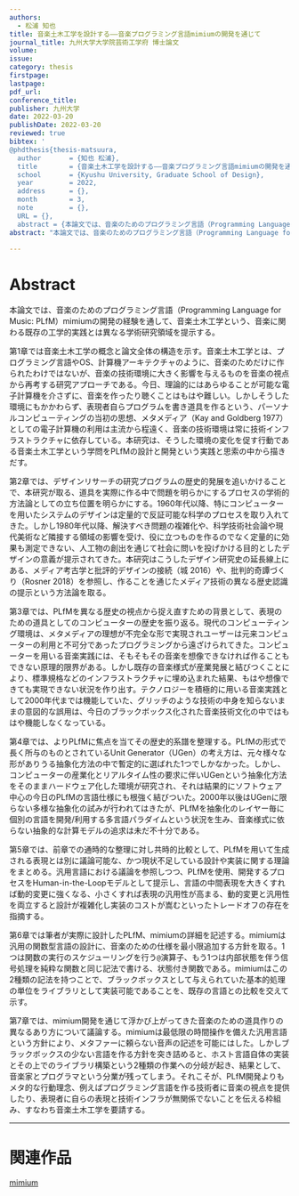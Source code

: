 ```yaml
---
authors:
  - 松浦 知也
title: 音楽土木工学を設計する——音楽プログラミング言語mimiumの開発を通じて
journal_title: 九州大学大学院芸術工学府 博士論文
volume:
issue:
category: thesis
firstpage:
lastpage:
pdf_url:
conference_title:
publisher: 九州大学
date: 2022-03-20
publishDate: 2022-03-20
reviewed: true
bibtex: '
@phdthesis{thesis-matsuura,
  author       = {知也 松浦}, 
  title        = {音楽土木工学を設計する——音楽プログラミング言語mimiumの開発を通じて},
  school       = {Kyushu University, Graduate School of Design},
  year         = 2022,
  address      = {},
  month        = 3,
  note         = {},
  URL = {},
  abstract = {本論文では、音楽のためのプログラミング言語（Programming Language for Music: PLfM）mimiumの開発の経験を通して、音楽土木工学という、音楽に関わる既存の工学的実践とは異なる学術研究領域を提示する。第1章では音楽土木工学の概念と論文全体の構造を示す。音楽土木工学とは、プログラミング言語やOS、計算機アーキテクチャのように、音楽のためだけに作られたわけではないが、音楽の技術環境に大きく影響を与えるものを音楽の視点から再考する研究アプローチである。今日、理論的にはあらゆることが可能な電子計算機を介さずに、音楽を作ったり聴くことはもはや難しい。しかしそうした環境にもかかわらず、表現者自らプログラムを書き道具を作るという、パーソナルコンピューティングの当初の思想、メタメディア（Kay and Goldberg 1977）としての電子計算機の利用は主流から程遠く、音楽の技術環境は常に技術インフラストラクチャに依存している。本研究は、そうした環境の変化を促す行動である音楽土木工学という学問をPLfMの設計と開発という実践と思索の中から描きだす。第2章では、デザインリサーチの研究プログラムの歴史的発展を追いかけることで、本研究が取る、道具を実際に作る中で問題を明らかにするプロセスの学術的方法論としての立ち位置を明らかにする。1960年代以降、特にコンピューターを用いたシステムのデザインは定量的で反証可能な科学のプロセスを取り入れてきた。しかし1980年代以降、解決すべき問題の複雑化や、科学技術社会論や現代美術など隣接する領域の影響を受け、役に立つものを作るのでなく定量的に効果も測定できない、人工物の創出を通じて社会に問いを投げかける目的としたデザインの意義が提示されてきた。本研究はこうしたデザイン研究史の延長線上にある、メディア考古学と批評的デザインの接続（城 2016）や、批判的奇譚づくり（Rosner 2018）を参照し、作ることを通じたメディア技術の異なる歴史認識の提示という方法論を取る。第3章では、PLfMを異なる歴史の視点から捉え直すための背景として、表現のための道具としてのコンピューターの歴史を振り返る。現代のコンピューティング環境は、メタメディアの理想が不完全な形で実現されユーザーは元来コンピューターの利用と不可分であったプログラミングから遠ざけられてきた。コンピューターを用いる音楽実践には、そもそもその音楽を想像できなければ作ることもできない原理的限界がある。しかし既存の音楽様式が産業発展と結びつくことにより、標準規格などのインフラストラクチャに埋め込まれた結果、もはや想像できても実現できない状況を作り出す。テクノロジーを積極的に用いる音楽実践として2000年代までは機能していた、グリッチのような技術の中身を知らないままの意図的な誤用は、今日のブラックボックス化された音楽技術文化の中ではもはや機能しなくなっている。第4章では、よりPLfMに焦点を当てその歴史的系譜を整理する。PLfMの形式で長く所与のものとされているUnit Generator（UGen）の考え方は、元々様々な形がありうる抽象化方法の中で暫定的に選ばれた1つでしかなかった。しかし、コンピューターの産業化とリアルタイム性の要求に伴いUGenという抽象化方法をそのままハードウェア化した環境が研究され、それは結果的にソフトウェア中心の今日のPLfMの言語仕様にも根強く結びついた。2000年以後はUGenに限らない多様な抽象化の試みが行われてはきたが、PLfMを抽象化のレイヤー毎に個別の言語を開発/利用する多言語パラダイムという状況を生み、音楽様式に依らない抽象的な計算モデルの追求は未だ不十分である。第5章では、前章での通時的な整理に対し共時的比較として、PLfMを用いて生成される表現とは別に議論可能な、かつ現状不足している設計や実装に関する理論をまとめる。汎用言語における議論を参照しつつ、PLfMを使用、開発するプロセスをHuman-in-the-Loopモデルとして提示し、言語の中間表現を大きくすれば動的変更に強くなる、小さくすれば表現の汎用性が高まる、動的変更と汎用性を両立すると設計が複雑化し実装のコストが嵩むといったトレードオフの存在を指摘する。第6章では筆者が実際に設計したPLfM、mimiumの詳細を記述する。mimiumは汎用の関数型言語の設計に、音楽のための仕様を最小限追加する方針を取る。1つは関数の実行のスケジューリングを行う`@`演算子、もう1つは内部状態を伴う信号処理を純粋な関数と同じ記法で書ける、状態付き関数である。mimiumはこの2種類の記法を持つことで、ブラックボックスとして与えられていた基本的処理の単位をライブラリとして実装可能であることを、既存の言語との比較を交えて示す。第7章では、mimium開発を通じて浮かび上がってきた音楽のための道具作りの異なるあり方について議論する。mimiumは最低限の時間操作を備えた汎用言語という方針により、メタファーに頼らない音声の記述を可能にはした。しかしブラックボックスの少ない言語を作る方針を突き詰めると、ホスト言語自体の実装とその上でのライブラリ構築という2種類の作業への分岐が起き、結果として、音楽家とプログラマという分業が残ってしまう。それこそが、PLfM開発よりもメタ的な行動理念、例えばプログラミング言語を作る技術者に音楽の視点を提供したり、表現者に自らの表現と技術インフラが無関係でないことを伝える枠組み、すなわち音楽土木工学を要請する。}'
abstract: "本論文では、音楽のためのプログラミング言語（Programming Language for Music: PLfM）mimiumの開発の経験を通して、音楽土木工学という、音楽に関わる既存の工学的実践とは異なる学術研究領域を提示する。第1章では音楽土木工学の概念と論文全体の構造を示す。音楽土木工学とは、プログラミング言語やOS、計算機アーキテクチャのように、音楽のためだけに作られたわけではないが、音楽の技術環境に大きく影響を与えるものを音楽の視点から再考する研究アプローチである。今日、理論的にはあらゆることが可能な電子計算機を介さずに、音楽を作ったり聴くことはもはや難しい。しかしそうした環境にもかかわらず、表現者自らプログラムを書き道具を作るという、パーソナルコンピューティングの当初の思想、メタメディア（Kay and Goldberg 1977）としての電子計算機の利用は主流から程遠く、音楽の技術環境は常に技術インフラストラクチャに依存している。本研究は、そうした環境の変化を促す行動である音楽土木工学という学問をPLfMの設計と開発という実践と思索の中から描きだす。第2章では、デザインリサーチの研究プログラムの歴史的発展を追いかけることで、本研究が取る、道具を実際に作る中で問題を明らかにするプロセスの学術的方法論としての立ち位置を明らかにする。1960年代以降、特にコンピューターを用いたシステムのデザインは定量的で反証可能な科学のプロセスを取り入れてきた。しかし1980年代以降、解決すべき問題の複雑化や、科学技術社会論や現代美術など隣接する領域の影響を受け、役に立つものを作るのでなく定量的に効果も測定できない、人工物の創出を通じて社会に問いを投げかける目的としたデザインの意義が提示されてきた。本研究はこうしたデザイン研究史の延長線上にある、メディア考古学と批評的デザインの接続（城 2016）や、批判的奇譚づくり（Rosner 2018）を参照し、作ることを通じたメディア技術の異なる歴史認識の提示という方法論を取る。第3章では、PLfMを異なる歴史の視点から捉え直すための背景として、表現のための道具としてのコンピューターの歴史を振り返る。現代のコンピューティング環境は、メタメディアの理想が不完全な形で実現されユーザーは元来コンピューターの利用と不可分であったプログラミングから遠ざけられてきた。コンピューターを用いる音楽実践には、そもそもその音楽を想像できなければ作ることもできない原理的限界がある。しかし既存の音楽様式が産業発展と結びつくことにより、標準規格などのインフラストラクチャに埋め込まれた結果、もはや想像できても実現できない状況を作り出す。テクノロジーを積極的に用いる音楽実践として2000年代までは機能していた、グリッチのような技術の中身を知らないままの意図的な誤用は、今日のブラックボックス化された音楽技術文化の中ではもはや機能しなくなっている。第4章では、よりPLfMに焦点を当てその歴史的系譜を整理する。PLfMの形式で長く所与のものとされているUnit Generator（UGen）の考え方は、元々様々な形がありうる抽象化方法の中で暫定的に選ばれた1つでしかなかった。しかし、コンピューターの産業化とリアルタイム性の要求に伴いUGenという抽象化方法をそのままハードウェア化した環境が研究され、それは結果的にソフトウェア中心の今日のPLfMの言語仕様にも根強く結びついた。2000年以後はUGenに限らない多様な抽象化の試みが行われてはきたが、PLfMを抽象化のレイヤー毎に個別の言語を開発/利用する多言語パラダイムという状況を生み、音楽様式に依らない抽象的な計算モデルの追求は未だ不十分である。第5章では、前章での通時的な整理に対し共時的比較として、PLfMを用いて生成される表現とは別に議論可能な、かつ現状不足している設計や実装に関する理論をまとめる。汎用言語における議論を参照しつつ、PLfMを使用、開発するプロセスをHuman-in-the-Loopモデルとして提示し、言語の中間表現を大きくすれば動的変更に強くなる、小さくすれば表現の汎用性が高まる、動的変更と汎用性を両立すると設計が複雑化し実装のコストが嵩むといったトレードオフの存在を指摘する。第6章では筆者が実際に設計したPLfM、mimiumの詳細を記述する。mimiumは汎用の関数型言語の設計に、音楽のための仕様を最小限追加する方針を取る。1つは関数の実行のスケジューリングを行う`@`演算子、もう1つは内部状態を伴う信号処理を純粋な関数と同じ記法で書ける、状態付き関数である。mimiumはこの2種類の記法を持つことで、ブラックボックスとして与えられていた基本的処理の単位をライブラリとして実装可能であることを、既存の言語との比較を交えて示す。第7章では、mimium開発を通じて浮かび上がってきた音楽のための道具作りの異なるあり方について議論する。mimiumは最低限の時間操作を備えた汎用言語という方針により、メタファーに頼らない音声の記述を可能にはした。しかしブラックボックスの少ない言語を作る方針を突き詰めると、ホスト言語自体の実装とその上でのライブラリ構築という2種類の作業への分岐が起き、結果として、音楽家とプログラマという分業が残ってしまう。それこそが、PLfM開発よりもメタ的な行動理念、例えばプログラミング言語を作る技術者に音楽の視点を提供したり、表現者に自らの表現と技術インフラが無関係でないことを伝える枠組み、すなわち音楽土木工学を要請する。"

---
```


# Abstract

本論文では、音楽のためのプログラミング言語（Programming Language for Music: PLfM）mimiumの開発の経験を通して、音楽土木工学という、音楽に関わる既存の工学的実践とは異なる学術研究領域を提示する。

第1章では音楽土木工学の概念と論文全体の構造を示す。音楽土木工学とは、プログラミング言語やOS、計算機アーキテクチャのように、音楽のためだけに作られたわけではないが、音楽の技術環境に大きく影響を与えるものを音楽の視点から再考する研究アプローチである。今日、理論的にはあらゆることが可能な電子計算機を介さずに、音楽を作ったり聴くことはもはや難しい。しかしそうした環境にもかかわらず、表現者自らプログラムを書き道具を作るという、パーソナルコンピューティングの当初の思想、メタメディア（Kay and Goldberg 1977）としての電子計算機の利用は主流から程遠く、音楽の技術環境は常に技術インフラストラクチャに依存している。本研究は、そうした環境の変化を促す行動である音楽土木工学という学問をPLfMの設計と開発という実践と思索の中から描きだす。

第2章では、デザインリサーチの研究プログラムの歴史的発展を追いかけることで、本研究が取る、道具を実際に作る中で問題を明らかにするプロセスの学術的方法論としての立ち位置を明らかにする。1960年代以降、特にコンピューターを用いたシステムのデザインは定量的で反証可能な科学のプロセスを取り入れてきた。しかし1980年代以降、解決すべき問題の複雑化や、科学技術社会論や現代美術など隣接する領域の影響を受け、役に立つものを作るのでなく定量的に効果も測定できない、人工物の創出を通じて社会に問いを投げかける目的としたデザインの意義が提示されてきた。本研究はこうしたデザイン研究史の延長線上にある、メディア考古学と批評的デザインの接続（城 2016）や、批判的奇譚づくり（Rosner 2018）を参照し、作ることを通じたメディア技術の異なる歴史認識の提示という方法論を取る。

第3章では、PLfMを異なる歴史の視点から捉え直すための背景として、表現のための道具としてのコンピューターの歴史を振り返る。現代のコンピューティング環境は、メタメディアの理想が不完全な形で実現されユーザーは元来コンピューターの利用と不可分であったプログラミングから遠ざけられてきた。コンピューターを用いる音楽実践には、そもそもその音楽を想像できなければ作ることもできない原理的限界がある。しかし既存の音楽様式が産業発展と結びつくことにより、標準規格などのインフラストラクチャに埋め込まれた結果、もはや想像できても実現できない状況を作り出す。テクノロジーを積極的に用いる音楽実践として2000年代までは機能していた、グリッチのような技術の中身を知らないままの意図的な誤用は、今日のブラックボックス化された音楽技術文化の中ではもはや機能しなくなっている。

第4章では、よりPLfMに焦点を当てその歴史的系譜を整理する。PLfMの形式で長く所与のものとされているUnit Generator（UGen）の考え方は、元々様々な形がありうる抽象化方法の中で暫定的に選ばれた1つでしかなかった。しかし、コンピューターの産業化とリアルタイム性の要求に伴いUGenという抽象化方法をそのままハードウェア化した環境が研究され、それは結果的にソフトウェア中心の今日のPLfMの言語仕様にも根強く結びついた。2000年以後はUGenに限らない多様な抽象化の試みが行われてはきたが、PLfMを抽象化のレイヤー毎に個別の言語を開発/利用する多言語パラダイムという状況を生み、音楽様式に依らない抽象的な計算モデルの追求は未だ不十分である。

第5章では、前章での通時的な整理に対し共時的比較として、PLfMを用いて生成される表現とは別に議論可能な、かつ現状不足している設計や実装に関する理論をまとめる。汎用言語における議論を参照しつつ、PLfMを使用、開発するプロセスをHuman-in-the-Loopモデルとして提示し、言語の中間表現を大きくすれば動的変更に強くなる、小さくすれば表現の汎用性が高まる、動的変更と汎用性を両立すると設計が複雑化し実装のコストが嵩むといったトレードオフの存在を指摘する。

第6章では筆者が実際に設計したPLfM、mimiumの詳細を記述する。mimiumは汎用の関数型言語の設計に、音楽のための仕様を最小限追加する方針を取る。1つは関数の実行のスケジューリングを行う`@`演算子、もう1つは内部状態を伴う信号処理を純粋な関数と同じ記法で書ける、状態付き関数である。mimiumはこの2種類の記法を持つことで、ブラックボックスとして与えられていた基本的処理の単位をライブラリとして実装可能であることを、既存の言語との比較を交えて示す。

第7章では、mimium開発を通じて浮かび上がってきた音楽のための道具作りの異なるあり方について議論する。mimiumは最低限の時間操作を備えた汎用言語という方針により、メタファーに頼らない音声の記述を可能にはした。しかしブラックボックスの少ない言語を作る方針を突き詰めると、ホスト言語自体の実装とその上でのライブラリ構築という2種類の作業への分岐が起き、結果として、音楽家とプログラマという分業が残ってしまう。それこそが、PLfM開発よりもメタ的な行動理念、例えばプログラミング言語を作る技術者に音楽の視点を提供したり、表現者に自らの表現と技術インフラが無関係でないことを伝える枠組み、すなわち音楽土木工学を要請する。

---

# 関連作品

[mimium](/works/mimium)
